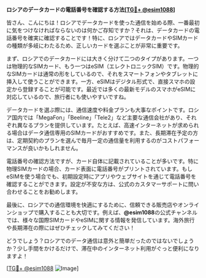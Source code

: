 **ロシアのデータカードの電話番号を確認する方法[[TG💪+ @esim1088](https://t.me/s/esim1088)]**

皆さん、こんにちは！ロシアでデータカードを使った通信を始める際、一番最初に気をつけなければならないのは何かご存知ですか？それは、データカードの電話番号を確実に確認することです！特に、ロシアではデータカードやSIMカードの種類が多岐にわたるため、正しいカードを選ぶことが非常に重要です。

まず、ロシアでのデータカードには大きく分けて二つのタイプがあります。一つは物理的なSIMカード、もう一つはeSIM（エレクトロニックSIM）です。物理的なSIMカードは通常の形をしているので、それをスマートフォンやタブレットに挿入して使うことができます。一方、eSIMはデジタル形式で、直接スマホの設定から登録することが可能です。最近では多くの最新モデルのスマホがeSIMに対応しているので、旅行者にも使いやすいですね。

データカードを選ぶ際には、通信速度や料金プランも大事なポイントです。ロシア国内では「MegaFon」「Beeline」「Tele2」など主要な通信会社があり、それぞれ異なるプランを提供しています。たとえば、高速インターネットが求められる場合はデータ通信専用のSIMカードがおすすめです。また、長期滞在予定の方は、定期契約のプランを選んで毎月一定の通信量を利用するのがコストパフォーマンスが良いかもしれません。

電話番号の確認方法ですが、カード自体に記載されていることが多いです。特に物理SIMカードの場合、カード表面に電話番号がプリントされています。もしeSIMを使う場合でも、初期設定時にアプリやウェブサイトを通じて電話番号を確認することができます。設定が不安な方は、公式のカスタマーサポートに問い合わせることをお勧めします。

最後に、ロシアでの通信環境を快適にするために、信頼できる販売店やオンラインショップで購入することも大切です。例えば、**@esim1088**の公式チャンネルでは、様々な国際SIMカードやeSIMに関する情報を発信しています。海外旅行や長期滞在の際にはぜひチェックしてみてください！

どうでしょう？ロシアでのデータ通信は意外と簡単だったのではないでしょうか？少し手間をかけるだけで、滞在中のインターネット利用がぐっと便利になりますよ！

[[TG💪+ @esim1088](https://t.me/s/esim1088) ![Image](https://i.postimg.cc/Y0z9fWf4/image.png)]